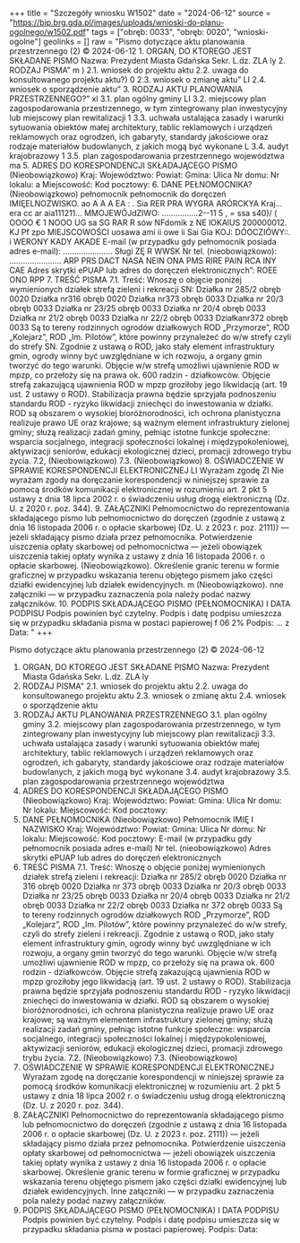 +++
title = "Szczegóły wniosku W1502"
date = "2024-06-12"
source = "https://bip.brg.gda.pl/images/uploads/wnioski-do-planu-ogolnego/w1502.pdf"
tags = ["obręb: 0033", "obręb: 0020", "wnioski-ogolne"]
geolinks = []
raw = "Pismo dotyczące aktu planowania przestrzennego (2)  © 2024-06-12 1. ORGAN, DO KTOREGO JEST SKŁADANE PISMO Nazwa: Prezydent Miasta Gdańska Sekr. L.dz. ZLA ly 2. RODZAJ PISMA” m ) 2.1. wniosek do projektu aktu  2.2. uwaga do konsultowanego projektu aktu?) 0 2.3. wniosek o zmianę aktu” LI 2.4. wniosek o sporządzenie aktu” 3. RODZAJ AKTU PLANOWANIA PRZESTRZENNEGO?” xl 3.1. plan ogólny gminy LI 3.2. miejscowy plan zagospodarowania przestrzennego, w tym zintegrowany plan inwestycyjny lub miejscowy plan rewitalizacji 1 3.3. uchwała ustalająca zasady i warunki sytuowania obiektów małej architektury, tablic reklamowych i urządzeń reklamowych oraz ogrodzeń, ich gabaryty, standardy jakościowe oraz rodzaje materiałów budowlanych, z jakich mogą być wykonane L 3.4. audyt krajobrazowy 1 3.5. plan zagospodarowania przestrzennego województwa ma 5. ADRES DO KORESPONDENCJI SKŁADAJĄCEGO PISMO (Nieobowiązkowo) Kraj: Województwo: Powiat: Gmina: Ulica Nr domu: Nr lokalu: a Miejscowość: Kod pocztowy: 6. DANE PEŁNOMOCNIKA? (Nieobowiązkowo) pełnomocnik  pełnomocnik do doręczeń IMIĘELNOZWISKO. ao A A A EA : . Sia RER PRA WYGRA ARÓRCKYA Kraj... era cc ar aia111211... MMOJEWÓJdZIWO: ................2--11 5 , = ssa s40)/ ( OOOO €  1  NOOO UG sa SG RAR R sów NFdomik z NE lOKAlUS 200000012. KJ Pf zpo MIEJSCOWOŚCI uosawa ami ii owe ii Sai Gia KOJ: DÓOCZIÓWY::. i WERONY KADY AKADE E-mail (w przypadku gdy pełnomocnik posiada adres e-mail): ...................... Sługi ZĘ R WWSK Nr tel. (nieobowiązkowo): ....................... ARP PRS DACT NASA NEIN ONA PMS RIRE PAIN RCA INY CAE Adres skrytki ePUAP lub adres do doręczeń elektronicznych”: ROEE ONO RPP 7. TREŚĆ PISMA 7.1. Treść: Wnoszę o objęcie poniżej wymienionych działek strefą zieleni i rekreacji SN: Działka nr 285/2 obręb 0020 Działka nr316 obręb 0020 Działka nr373 obręb 0033 Działka nr 20/3 obręb 0033 Działka nr 23/25 obręb 0033 Działka nr 20/4 obręb 0033 Działka nr 21/2 obręb 0033 Działka nr 22/2 obręb 0033 Działkanr372 obręb 0033 Są to tereny rodzinnych ogrodów działkowych ROD „Przymorze”, ROD „Kolejarz”, ROD „Im. Pilotów”, które powinny przynależeć do w/w strefy czyli do strefy SN. Zgodnie z ustawą o ROD, jako stały element infrastruktury gmin, ogrody winny być uwzględniane w ich rozwoju, a organy gmin tworzyć do tego warunki. Objęcie w/w strefą umożliwi ujawnienie ROD w mpzp, co przełoży się na prawa ok. 600 radzin - działkowców. Objęcie strefą zakazującą ujawnienia ROD w mpzp groziłoby jego likwidacją (art. 19 ust. 2 ustawy o ROD). Stabilizacja prawna będzie sprzyjała podnoszeniu standardu ROD - ryzyko likwidacji zniechęci do inwestowania w działki. ROD są obszarem o wysokiej bioróżnorodności, ich ochrona planistyczna realizuje prawo UE oraz krajowe; są ważnym element infrastruktury zielonej gminy; służą realizacji zadań gminy, pełniąc istotne funkcje społeczne: wsparcia socjalnego, integracji społeczności lokalnej i międzypokoleniowej, aktywizacji seniorów, edukacji ekologicznej dzieci, promacji zdrowego trybu życia. 7.2, (Nieobowiązkowo) 7.3. (Nieobowiązkowo) 8. OŚWIADCZENIE W SPRAWIE KORESPONDENCJI ELEKTRONICZNEJ LI Wyrażam zgodę ZI Nie wyrażam zgody na doręczanie korespondencji w niniejszej sprawie za pomocą środków komunikacji elektronicznej w rozumieniu art. 2 pkt 5 ustawy z dnia 18 lipca 2002 r. o świadczeniu usług drogą elektroniczną (Dz. U. z 2020 r. poz. 344).  9. ZAŁĄCZNIKI  Pełnomocnictwo do reprezentowania składającego pismo lub pełnomocnictwo do doręczeń (zgodnie z ustawą z dnia 16 listopada 2006 r. o opłacie skarbowej (Dz. U. z 2023 r. poz. 2111)) — jeżeli składający pismo działa przez pełnomocnika. Potwierdzenie uiszczenia opłaty skarbowej od pełnomocnictwa — jeżeli obowiązek uiszczenia takiej opłaty wynika z ustawy z dnia 16 listopada 2006 r. o opłacie skarbowej.   (Nieobowiązkowo). Określenie granic terenu w formie graficznej w przypadku wskazania terenu objętego pismem jako części działki ewidencyjnej lub działek ewidencyjnych. m (Nieobowiązkowo). nne załączniki — w przypadku zaznaczenia pola należy podać nazwy załączników. 10. PODPIS SKŁADAJĄCEGO PISMO (PEŁNOMOCNIKA) I DATA PODPISU Podpis powinien być czytelny. Podpis i datę podpisu umieszcza się w przypadku składania pisma w postaci papierowej f 06 2% Podpis: ... z Data: "
+++

Pismo dotyczące aktu planowania przestrzennego (2)
© 2024-06-12
1. ORGAN, DO KTOREGO JEST SKŁADANE PISMO
Nazwa: Prezydent Miasta Gdańska Sekr. L.dz. ZLA ly
2. RODZAJ PISMA"
2.1. wniosek do projektu aktu
2.2. uwaga do konsultowanego projektu aktu
2.3. wniosek o zmianę aktu
2.4. wniosek o sporządzenie aktu
3. RODZAJ AKTU PLANOWANIA PRZESTRZENNEGO
3.1. plan ogólny gminy
3.2. miejscowy plan zagospodarowania przestrzennego, w tym zintegrowany plan inwestycyjny lub miejscowy plan rewitalizacji
3.3. uchwała ustalająca zasady i warunki sytuowania obiektów małej architektury, tablic reklamowych i urządzeń reklamowych oraz ogrodzeń, ich gabaryty, standardy jakościowe oraz rodzaje materiałów budowlanych, z jakich mogą być wykonane
3.4. audyt krajobrazowy
3.5. plan zagospodarowania przestrzennego województwa
5. ADRES DO KORESPONDENCJI SKŁADAJĄCEGO PISMO
(Nieobowiązkowo)
Kraj: Województwo:
Powiat: Gmina:
Ulica Nr domu: Nr lokalu:
Miejscowość: Kod pocztowy:
6. DANE PEŁNOMOCNIKA
(Nieobowiązkowo)
Pełnomocnik
IMIĘ I NAZWISKO
Kraj: Województwo:
Powiat: Gmina:
Ulica Nr domu: Nr lokalu:
Miejscowość: Kod pocztowy:
E-mail (w przypadku gdy pełnomocnik posiada adres e-mail)
Nr tel. (nieobowiązkowo)
Adres skrytki ePUAP lub adres do doręczeń elektronicznych
7. TREŚĆ PISMA
7.1. Treść: Wnoszę o objęcie poniżej wymienionych działek strefą zieleni i rekreacji:
Działka nr 285/2 obręb 0020
Działka nr 316 obręb 0020
Działka nr 373 obręb 0033
Działka nr 20/3 obręb 0033
Działka nr 23/25 obręb 0033
Działka nr 20/4 obręb 0033
Działka nr 21/2 obręb 0033
Działka nr 22/2 obręb 0033
Działka nr 372 obręb 0033
Są to tereny rodzinnych ogrodów działkowych ROD „Przymorze”, ROD „Kolejarz”, ROD „Im. Pilotów”, które powinny przynależeć do w/w strefy, czyli do strefy zieleni i rekreacji. Zgodnie z ustawą o ROD, jako stały element infrastruktury gmin, ogrody winny być uwzględniane w ich rozwoju, a organy gmin tworzyć do tego warunki. Objęcie w/w strefą umożliwi ujawnienie ROD w mpzp, co przełoży się na prawa ok. 600 rodzin - działkowców. Objęcie strefą zakazującą ujawnienia ROD w mpzp groziłoby jego likwidacją (art. 19 ust. 2 ustawy o ROD). Stabilizacja prawna będzie sprzyjała podnoszeniu standardu ROD - ryzyko likwidacji zniechęci do inwestowania w działki. ROD są obszarem o wysokiej bioróżnorodności, ich ochrona planistyczna realizuje prawo UE oraz krajowe; są ważnym elementem infrastruktury zielonej gminy; służą realizacji zadań gminy, pełniąc istotne funkcje społeczne: wsparcia socjalnego, integracji społeczności lokalnej i międzypokoleniowej, aktywizacji seniorów, edukacji ekologicznej dzieci, promacji zdrowego trybu życia.
7.2. (Nieobowiązkowo)
7.3. (Nieobowiązkowo)
8. OŚWIADCZENIE W SPRAWIE KORESPONDENCJI ELEKTRONICZNEJ
Wyrażam zgodę na doręczanie korespondencji w niniejszej sprawie za pomocą środków komunikacji elektronicznej w rozumieniu art. 2 pkt 5 ustawy z dnia 18 lipca 2002 r. o świadczeniu usług drogą elektroniczną (Dz. U. z 2020 r. poz. 344).
9. ZAŁĄCZNIKI
Pełnomocnictwo do reprezentowania składającego pismo lub pełnomocnictwo do doręczeń (zgodnie z ustawą z dnia 16 listopada 2006 r. o opłacie skarbowej (Dz. U. z 2023 r. poz. 2111)) — jeżeli składający pismo działa przez pełnomocnika. Potwierdzenie uiszczenia opłaty skarbowej od pełnomocnictwa — jeżeli obowiązek uiszczenia takiej opłaty wynika z ustawy z dnia 16 listopada 2006 r. o opłacie skarbowej. Określenie granic terenu w formie graficznej w przypadku wskazania terenu objętego pismem jako części działki ewidencyjnej lub działek ewidencyjnych. Inne załączniki — w przypadku zaznaczenia pola należy podać nazwy załączników.
10. PODPIS SKŁADAJĄCEGO PISMO (PEŁNOMOCNIKA) I DATA PODPISU
Podpis powinien być czytelny. Podpis i datę podpisu umieszcza się w przypadku składania pisma w postaci papierowej.
Podpis: Data:


